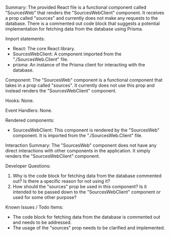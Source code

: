 Summary:
The provided React file is a functional component called "SourcesWeb" that renders the "SourcesWebClient" component. It receives a prop called "sources" and currently does not make any requests to the database. There is a commented out code block that suggests a potential implementation for fetching data from the database using Prisma.

Import statements:
- React: The core React library.
- SourcesWebClient: A component imported from the "./SourcesWeb.Client" file.
- prisma: An instance of the Prisma client for interacting with the database.

Component:
The "SourcesWeb" component is a functional component that takes in a prop called "sources". It currently does not use this prop and instead renders the "SourcesWebClient" component.

Hooks:
None.

Event Handlers:
None.

Rendered components:
- SourcesWebClient: This component is rendered by the "SourcesWeb" component. It is imported from the "./SourcesWeb.Client" file.

Interaction Summary:
The "SourcesWeb" component does not have any direct interactions with other components in the application. It simply renders the "SourcesWebClient" component.

Developer Questions:
1. Why is the code block for fetching data from the database commented out? Is there a specific reason for not using it?
2. How should the "sources" prop be used in this component? Is it intended to be passed down to the "SourcesWebClient" component or used for some other purpose?

Known Issues / Todo Items:
- The code block for fetching data from the database is commented out and needs to be addressed.
- The usage of the "sources" prop needs to be clarified and implemented.